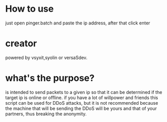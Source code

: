 # How to use

just open pinger.batch and paste the ip address, after that click enter


# creator

powered by vsyxit,syolin or versaSdev. 

# what's the purpose?

is intended to send packets to a given ip so that it can be determined if the target ip is online or offline.
if you have a lot of willpower and friends this script can be used for DDoS attacks,
but it is not recommended because the machine that will be sending the DDoS will be yours and that of your partners,
thus breaking the anonymity.
